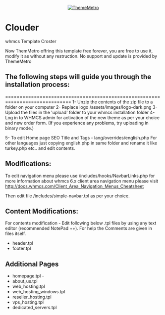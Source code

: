 <p align="center">
<a href="https://thememetro.com/"><img src="https://thememetro.com/images/logo.png" alt="ThemeMetro" /></a>
</p>

# Clouder
whmcs Template Croster

Now ThemMetro offring this template free forever, you are free to use it, modify it as without any restruction. No support and update is provided by ThemeMetro

## The following steps will guide you through the installation process:
=============================================================================
1- Unzip the contents of the zip file to a folder on your computer
2- Replace logo /assets/images/logo-dark.png
3- Upload the files in the 'upload' folder to your whmcs installation folder
4- Log in to WHMCS admin for activation of the new theme as per your choice and new order form.
(If you experience any problems, try uploading in binary mode.)

5- To edit Home page SEO Title and Tags - lang/overrides/english.php
For other languages just copying english.php in same folder and rename it like turkey.php etc.. and edit contents.

## Modifications:

To edit navigation menu please use /includes/hooks/NavbarLinks.php
for more information about whmcs 6.x client area navigation menu please visit http://docs.whmcs.com/Client_Area_Navigation_Menus_Cheatsheet 


Then edit file /includes/simple-navbar.tpl as per your choice.

## Content Modifications:

For contents modification - Edit following below .tpl files by using any text editor (recommended NotePad ++).
For help the Comments are given in files itself.

- header.tpl
- footer.tpl

## Additional Pages

- homepage.tpl -
- about_us.tpl
- web_hosting.tpl
- web_hosting_windows.tpl
- reseller_hosting.tpl
- vps_hosting.tpl
- dedicated_servers.tpl

